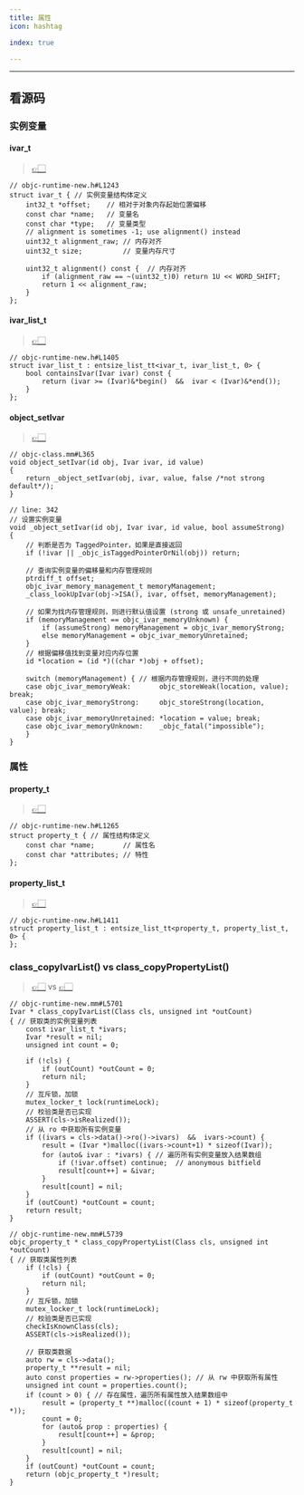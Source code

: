 ```yaml
---
title: 属性
icon: hashtag

index: true

---
```


<!-- more -->

[objc-runtime-new.h#L1243]: https://github.com/apple-oss-distributions/objc4/blob/objc4-876/runtime/objc-runtime-new.h#L1243
[objc-runtime-new.h#L1265]: https://github.com/apple-oss-distributions/objc4/blob/objc4-876/runtime/objc-runtime-new.h#L1265
[objc-runtime-new.h#L1405]: https://github.com/apple-oss-distributions/objc4/blob/objc4-876/runtime/objc-runtime-new.h#L1405
[objc-runtime-new.h#L1411]: https://github.com/apple-oss-distributions/objc4/blob/objc4-876/runtime/objc-runtime-new.h#L1411

[objc-runtime-new.mm#L5701]: https://github.com/apple-oss-distributions/objc4/blob/objc4-876/runtime/objc-runtime-new.mm#L5701
[objc-runtime-new.mm#L5739]: https://github.com/apple-oss-distributions/objc4/blob/objc4-876/runtime/objc-runtime-new.mm#L5739

[objc-class.mm#L365]: https://github.com/apple-oss-distributions/objc4/blob/objc4-876/runtime/objc-class.mm#L365

------

## 看源码

### 实例变量

#### ivar_t
  > [👉🏻][objc-runtime-new.h#L1243]

```objc
// objc-runtime-new.h#L1243
struct ivar_t { // 实例变量结构体定义
    int32_t *offset;    // 相对于对象内存起始位置偏移
    const char *name;   // 变量名
    const char *type;   // 变量类型
    // alignment is sometimes -1; use alignment() instead
    uint32_t alignment_raw; // 内存对齐
    uint32_t size;          // 变量内存尺寸

    uint32_t alignment() const {  // 内存对齐
        if (alignment_raw == ~(uint32_t)0) return 1U << WORD_SHIFT;
        return 1 << alignment_raw;
    }
};
```

#### ivar_list_t
  > [👉🏻][objc-runtime-new.h#L1405]

```objc
// objc-runtime-new.h#L1405
struct ivar_list_t : entsize_list_tt<ivar_t, ivar_list_t, 0> {
    bool containsIvar(Ivar ivar) const {
        return (ivar >= (Ivar)&*begin()  &&  ivar < (Ivar)&*end());
    }
};
```

#### object_setIvar
  > [👉🏻][objc-class.mm#L365]
  
```objc
// objc-class.mm#L365
void object_setIvar(id obj, Ivar ivar, id value)
{
    return _object_setIvar(obj, ivar, value, false /*not strong default*/);
}

// line: 342
// 设置实例变量
void _object_setIvar(id obj, Ivar ivar, id value, bool assumeStrong)
{
    // 判断是否为 TaggedPointer，如果是直接返回
    if (!ivar || _objc_isTaggedPointerOrNil(obj)) return;
    
    // 查询实例变量的偏移量和内存管理规则
    ptrdiff_t offset;
    objc_ivar_memory_management_t memoryManagement;
    _class_lookUpIvar(obj->ISA(), ivar, offset, memoryManagement);
    
    // 如果为找内存管理规则，则进行默认值设置 (strong 或 unsafe_unretained)
    if (memoryManagement == objc_ivar_memoryUnknown) {
        if (assumeStrong) memoryManagement = objc_ivar_memoryStrong;
        else memoryManagement = objc_ivar_memoryUnretained;
    }
    // 根据偏移值找到变量对应内存位置
    id *location = (id *)((char *)obj + offset);
    
    switch (memoryManagement) { // 根据内存管理规则，进行不同的处理
    case objc_ivar_memoryWeak:       objc_storeWeak(location, value); break;
    case objc_ivar_memoryStrong:     objc_storeStrong(location, value); break;
    case objc_ivar_memoryUnretained: *location = value; break;
    case objc_ivar_memoryUnknown:    _objc_fatal("impossible");
    }
}
```

### 属性

#### property_t
  > [👉🏻][objc-runtime-new.h#L1265]
  
```objc
// objc-runtime-new.h#L1265
struct property_t { // 属性结构体定义
    const char *name;       // 属性名
    const char *attributes; // 特性
};
```

#### property_list_t
  > [👉🏻][objc-runtime-new.h#L1411]

```objc
// objc-runtime-new.h#L1411
struct property_list_t : entsize_list_tt<property_t, property_list_t, 0> {
};
```

### class_copyIvarList() vs class_copyPropertyList()
  > [👉🏻][objc-runtime-new.mm#L5701] vs [👉🏻][objc-runtime-new.mm#L5739]

```objc
// objc-runtime-new.mm#L5701
Ivar * class_copyIvarList(Class cls, unsigned int *outCount)
{ // 获取类的实例变量列表
    const ivar_list_t *ivars;
    Ivar *result = nil;
    unsigned int count = 0;

    if (!cls) {
        if (outCount) *outCount = 0;
        return nil;
    }
    // 互斥锁，加锁
    mutex_locker_t lock(runtimeLock);
    // 校验类是否已实现
    ASSERT(cls->isRealized());
    // 从 ro 中获取所有实例变量
    if ((ivars = cls->data()->ro()->ivars)  &&  ivars->count) {
        result = (Ivar *)malloc((ivars->count+1) * sizeof(Ivar));
        for (auto& ivar : *ivars) { // 遍历所有实例变量放入结果数组
            if (!ivar.offset) continue;  // anonymous bitfield
            result[count++] = &ivar;
        }
        result[count] = nil;
    }
    if (outCount) *outCount = count;
    return result;
}

// objc-runtime-new.mm#L5739 
objc_property_t * class_copyPropertyList(Class cls, unsigned int *outCount)
{ // 获取类属性列表
    if (!cls) {
        if (outCount) *outCount = 0;
        return nil;
    }
    // 互斥锁，加锁
    mutex_locker_t lock(runtimeLock);
    // 校验类是否已实现
    checkIsKnownClass(cls);
    ASSERT(cls->isRealized());
    
    // 获取类数据
    auto rw = cls->data();
    property_t **result = nil;
    auto const properties = rw->properties(); // 从 rw 中获取所有属性
    unsigned int count = properties.count();
    if (count > 0) { // 存在属性，遍历所有属性放入结果数组中
        result = (property_t **)malloc((count + 1) * sizeof(property_t *));
        count = 0;
        for (auto& prop : properties) {
            result[count++] = &prop;
        }
        result[count] = nil;
    }
    if (outCount) *outCount = count;
    return (objc_property_t *)result;
}
```
